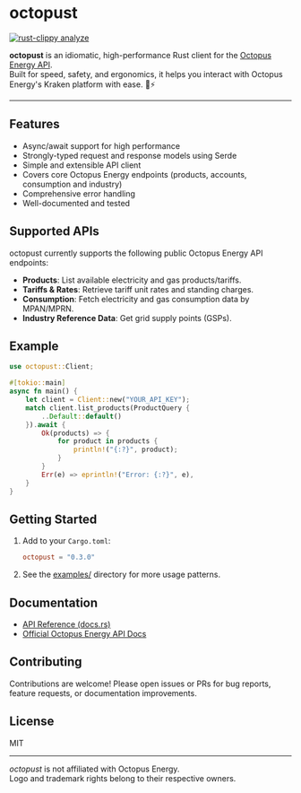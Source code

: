 # octopust

[![rust-clippy analyze](https://github.com/ishantanu/octopust/actions/workflows/rust_clippy.yml/badge.svg)](https://github.com/ishantanu/octopust/actions/workflows/rust_clippy.yml)

**octopust** is an idiomatic, high-performance Rust client for the [Octopus Energy API](https://developer.octopus.energy/rest/guides).  
Built for speed, safety, and ergonomics, it helps you interact with Octopus Energy's Kraken platform with ease. 🐙⚡

---

## Features

- Async/await support for high performance
- Strongly-typed request and response models using Serde
- Simple and extensible API client
- Covers core Octopus Energy endpoints (products, accounts, consumption and industry)
- Comprehensive error handling
- Well-documented and tested

## Supported APIs

octopust currently supports the following public Octopus Energy API endpoints:

- **Products**: List available electricity and gas products/tariffs.
- **Tariffs & Rates**: Retrieve tariff unit rates and standing charges.
- **Consumption**: Fetch electricity and gas consumption data by MPAN/MPRN.
- **Industry Reference Data**: Get grid supply points (GSPs).

## Example

```rust
use octopust::Client;

#[tokio::main]
async fn main() {
    let client = Client::new("YOUR_API_KEY");
    match client.list_products(ProductQuery {
        ..Default::default()
    }).await {
        Ok(products) => {
            for product in products {
                println!("{:?}", product);
            }
        }
        Err(e) => eprintln!("Error: {:?}", e),
    }
}
```

## Getting Started

1. Add to your `Cargo.toml`:
    ```toml
    octopust = "0.3.0"
    ```

2. See the [examples/](examples/) directory for more usage patterns.

## Documentation

- [API Reference (docs.rs)](https://docs.rs/octopust/)
- [Official Octopus Energy API Docs](https://developer.octopus.energy/rest/guides)

## Contributing

Contributions are welcome! Please open issues or PRs for bug reports, feature requests, or documentation improvements.

## License

MIT

---

*octopust* is not affiliated with Octopus Energy.  
Logo and trademark rights belong to their respective owners.